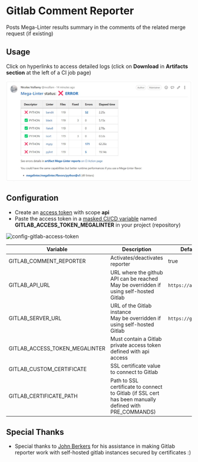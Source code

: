 <!-- markdownlint-disable MD013 MD033 MD041 -->
# Gitlab Comment Reporter

Posts Mega-Linter results summary in the comments of the related merge request (if existing)

## Usage

Click on hyperlinks to access detailed logs (click on **Download** in **Artifacts section** at the left of a CI job page)

![Screenshot](../assets/images/GitlabCommentReporter.jpg)

## Configuration

- Create an [access token](https://docs.gitlab.com/ee/user/profile/personal_access_tokens.html#create-a-personal-access-token) with scope **api**
- Paste the access token in a [masked CI/CD variable](https://docs.gitlab.com/ee/ci/variables/#add-a-cicd-variable-to-a-project) named **GITLAB_ACCESS_TOKEN_MEGALINTER** in your project (repository)

![config-gitlab-access-token](https://user-images.githubusercontent.com/17500430/151674446-1bcb1420-d9aa-4ae1-aaae-dcf51afb36ab.gif)

| Variable                       | Description                                                                                            | Default value            |
|--------------------------------|--------------------------------------------------------------------------------------------------------|--------------------------|
| GITLAB_COMMENT_REPORTER        | Activates/deactivates reporter                                                                         | true                     |
| GITLAB_API_URL                 | URL where the github API can be reached<br/>May be overridden if using self-hosted Gitlab              | `https://api.gitlab.com` |
| GITLAB_SERVER_URL              | URL of the Gitlab instance<br/>May be overridden if using self-hosted Gitlab                           | `https://gitlab.com`     |
| GITLAB_ACCESS_TOKEN_MEGALINTER | Must contain a Gitlab private access token defined with api access                                     | <!-- -->                 |
| GITLAB_CUSTOM_CERTIFICATE      | SSL certificate value to connect to Gitlab                                                             | <!-- -->                 |
| GITLAB_CERTIFICATE_PATH        | Path to SSL certificate to connect to Gitlab (if SSL cert has been manually defined with PRE_COMMANDS) | <!-- -->                 |

## Special Thanks

- Special thanks to [John Berkers](https://github.com/jberkers42) for his assistance in making Gitlab reporter work with self-hosted gitlab instances secured by certificates :) 